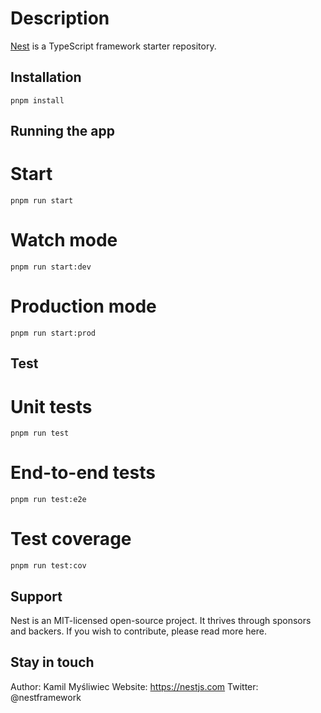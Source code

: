 # Description

[Nest](https://github.com/nestjs/nest) is a TypeScript framework starter repository.

## Installation

```
pnpm install
```
## Running the app
# Start
```
pnpm run start
```
# Watch mode
```
pnpm run start:dev
```
# Production mode
```
pnpm run start:prod
```
## Test
# Unit tests
```
pnpm run test
```

# End-to-end tests
```
pnpm run test:e2e
```

# Test coverage
```
pnpm run test:cov
```
## Support
Nest is an MIT-licensed open-source project. It thrives through sponsors and backers. If you wish to contribute, please read more here.

## Stay in touch
Author: Kamil Myśliwiec
Website: https://nestjs.com
Twitter: @nestframework
